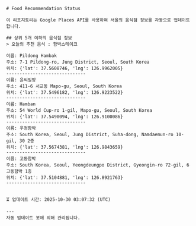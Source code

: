 
    # Food Recommendation Status

    이 리포지토리는 Google Places API를 사용하여 서울의 음식점 정보를 자동으로 업데이트합니다.

    ## 상위 5개 이하의 음식점 정보
    > 오늘의 추천 음식 : 함박스테이크

	이름: Pildong Hambak
	주소: 7-1 Pildong-ro, Jung District, Seoul, South Korea
	위치: {'lat': 37.5608746, 'lng': 126.9962005}
	------------------------------
	이름: 윤씨밀방
	주소: 411-6 서교동 Mapo-gu, Seoul, South Korea
	위치: {'lat': 37.5496182, 'lng': 126.9223522}
	------------------------------
	이름: Hamban
	주소: 54 World Cup-ro 1-gil, Mapo-gu, Seoul, South Korea
	위치: {'lat': 37.5490094, 'lng': 126.9100086}
	------------------------------
	이름: 우정함박
	주소: South Korea, Seoul, Jung District, Suha-dong, Namdaemun-ro 10-gil, 30 2층
	위치: {'lat': 37.5674381, 'lng': 126.9843659}
	------------------------------
	이름: 고동함박
	주소: South Korea, Seoul, Yeongdeungpo District, Gyeongin-ro 72-gil, 6 고동함박 1층
	위치: {'lat': 37.5104881, 'lng': 126.8921763}
	------------------------------


    ⏳ 업데이트 시간: 2025-10-30 03:07:32 (UTC)

    ---
    자동 업데이트 봇에 의해 관리됩니다.
    
